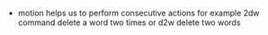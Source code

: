 * motion helps us to perform consecutive actions for example 2dw command delete a word two times or d2w delete two words
